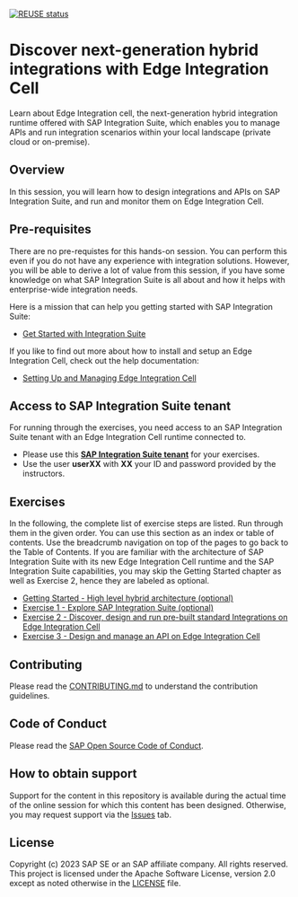 [![REUSE status](https://api.reuse.software/badge/github.com/SAP-samples/teched2023-IN160)](https://api.reuse.software/info/github.com/SAP-samples/teched2023-IN160)

# Discover next-generation hybrid integrations with Edge Integration Cell

Learn about Edge Integration cell, the next-generation hybrid integration runtime offered with SAP Integration Suite, which enables you to manage APIs and run integration scenarios within your local landscape (private cloud or on-premise). 

## Overview

In this session, you will learn how to design integrations and APIs on SAP Integration Suite, and run and monitor them on Edge Integration Cell.

## Pre-requisites

There are no pre-requistes for this hands-on session. You can perform this even if you do not have any experience with integration solutions. However, you will be able to derive a lot of value from this session, if you have some knowledge on what SAP Integration Suite is all about and how it helps with enterprise-wide integration needs.

Here is a mission that can help you getting started with SAP Integration Suite:
- [Get Started with Integration Suite](https://discovery-center.cloud.sap/protected/index.html#/missiondetail/3258/3327/)

If you like to find out more about how to install and setup an Edge Integration Cell, check out the help documentation:
- [Setting Up and Managing Edge Integration Cell](https://help.sap.com/docs/integration-suite/sap-integration-suite/setting-up-and-managing-edge-integration-cell)

## Access to SAP Integration Suite tenant

For running through the exercises, you need access to an SAP Integration Suite tenant with an Edge Integration Cell runtime connected to.

- Please use this [**SAP Integration Suite tenant**](https://cpisuite-europe-03.integrationsuite.cfapps.eu20-001.hana.ondemand.com/shell/home) for your exercises.
- Use the user **userXX** with **XX** your ID and password provided by the instructors.

## Exercises

In the following, the complete list of exercise steps are listed. Run through them in the given order. You can use this section as an index or table of contents. Use the breadcrumb navigation on top of the pages to go back to the Table of Contents. If you are familiar with the architecture of SAP Integration Suite with its new Edge Integration Cell runtime and the SAP Integration Suite capabilities, you may skip the Getting Started chapter as well as Exercise 2, hence they are labeled as optional.

- [Getting Started - High level hybrid architecture (optional)](exercises/ex0/)
- [Exercise 1 - Explore SAP Integration Suite (optional)](exercises/ex2/)
- [Exercise 2 - Discover, design and run pre-built standard Integrations on Edge Integration Cell](exercises/ex3/)
- [Exercise 3 - Design and manage an API on Edge Integration Cell](exercises/ex4/)
  

## Contributing
Please read the [CONTRIBUTING.md](./CONTRIBUTING.md) to understand the contribution guidelines.

## Code of Conduct
Please read the [SAP Open Source Code of Conduct](https://github.com/SAP-samples/.github/blob/main/CODE_OF_CONDUCT.md).

## How to obtain support

Support for the content in this repository is available during the actual time of the online session for which this content has been designed. Otherwise, you may request support via the [Issues](../../issues) tab.

## License
Copyright (c) 2023 SAP SE or an SAP affiliate company. All rights reserved. This project is licensed under the Apache Software License, version 2.0 except as noted otherwise in the [LICENSE](LICENSES/Apache-2.0.txt) file.
